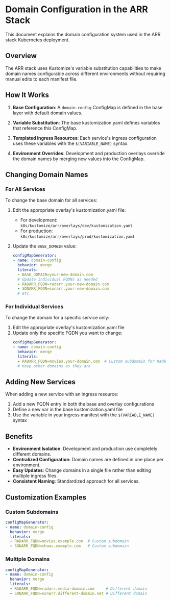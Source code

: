 # Domain Configuration in the ARR Stack

This document explains the domain configuration system used in the ARR stack Kubernetes deployment.

## Overview

The ARR stack uses Kustomize's variable substitution capabilities to make domain names configurable across different environments without requiring manual edits to each manifest file.

## How It Works

1. **Base Configuration**: A `domain-config` ConfigMap is defined in the base layer with default domain values.

2. **Variable Substitution**: The base kustomization.yaml defines variables that reference this ConfigMap.

3. **Templated Ingress Resources**: Each service's ingress configuration uses these variables with the `$(VARIABLE_NAME)` syntax.

4. **Environment Overrides**: Development and production overlays override the domain names by merging new values into the ConfigMap.

## Changing Domain Names

### For All Services

To change the base domain for all services:

1. Edit the appropriate overlay's kustomization.yaml file:
   - For development: `k8s/kustomize/arr/overlays/dev/kustomization.yaml`
   - For production: `k8s/kustomize/arr/overlays/prod/kustomization.yaml`

2. Update the `BASE_DOMAIN` value:
   ```yaml
   configMapGenerator:
   - name: domain-config
     behavior: merge
     literals:
     - BASE_DOMAIN=your-new-domain.com
     # Update individual FQDNs as needed
     - RADARR_FQDN=radarr.your-new-domain.com
     - SONARR_FQDN=sonarr.your-new-domain.com
     # etc.
   ```

### For Individual Services

To change the domain for a specific service only:

1. Edit the appropriate overlay's kustomization.yaml file
2. Update only the specific FQDN you want to change:
   ```yaml
   configMapGenerator:
   - name: domain-config
     behavior: merge
     literals:
     - RADARR_FQDN=movies.your-domain.com  # Custom subdomain for Radarr
     # Keep other domains as they are
   ```

## Adding New Services

When adding a new service with an ingress resource:

1. Add a new FQDN entry in both the base and overlay configurations
2. Define a new var in the base kustomization.yaml file
3. Use the variable in your ingress manifest with the `$(VARIABLE_NAME)` syntax

## Benefits

- **Environment Isolation**: Development and production use completely different domains.
- **Centralized Configuration**: Domain names are defined in one place per environment.
- **Easy Updates**: Change domains in a single file rather than editing multiple ingress files.
- **Consistent Naming**: Standardized approach for all services.

## Customization Examples

### Custom Subdomains

```yaml
configMapGenerator:
- name: domain-config
  behavior: merge
  literals:
  - RADARR_FQDN=movies.example.com  # Custom subdomain
  - SONARR_FQDN=shows.example.com   # Custom subdomain
```

### Multiple Domains

```yaml
configMapGenerator:
- name: domain-config
  behavior: merge
  literals:
  - RADARR_FQDN=radarr.media-domain.com     # Different domain
  - SONARR_FQDN=sonarr.different-domain.net # Different domain
```

